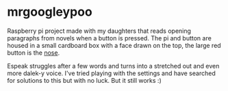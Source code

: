 # mrgoogleypoo
Raspberry pi project made with my daughters that reads opening paragraphs from novels when a button is pressed. The pi and button are housed in a small cardboard box with a face drawn on the top, the large red button is the [nose](/MrGoogleyPoo.jpg).

Espeak struggles after a few words and turns into a stretched out and even more dalek-y voice. I've tried playing with the settings and have searched for solutions to this but with no luck. But it still works :)
